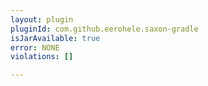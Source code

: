 ```yaml
---
layout: plugin
pluginId: com.github.eerohele.saxon-gradle
isJarAvailable: true
error: NONE
violations: []

---
```

